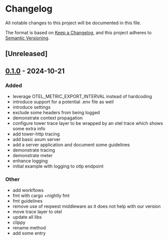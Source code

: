 # Changelog

All notable changes to this project will be documented in this file.

The format is based on [Keep a Changelog](https://keepachangelog.com/en/1.0.0/),
and this project adheres to [Semantic Versioning](https://semver.org/spec/v2.0.0.html).

## [Unreleased]

## [0.1.0](https://github.com/timvw/demo-observe-rs/releases/tag/v0.1.0) - 2024-10-21

### Added

- leverage OTEL_METRIC_EXPORT_INTERVAL instead of hardcoding
- introduce support for a potential .env file as well
- introduce settings
- exclude some headers from being logged
- demonstrate context propagation
- configure tower trace layer to be wrapped by an otel trace which shows some extra info
- add tower-http tracing
- add basic axum server
- add a server application and document some guidelines
- demonstrate tracing
- demonstrate meter
- enhance logging
- initial example with logging to otlp endpoint

### Other

- add workflows
- fmt with cargo +nightly fmt
- fmt guidelines
- remove use of reqwest middleware as it does not help with our version
- move trace layer to otel
- update all libs
- clippy
- rename method
- add some entry
